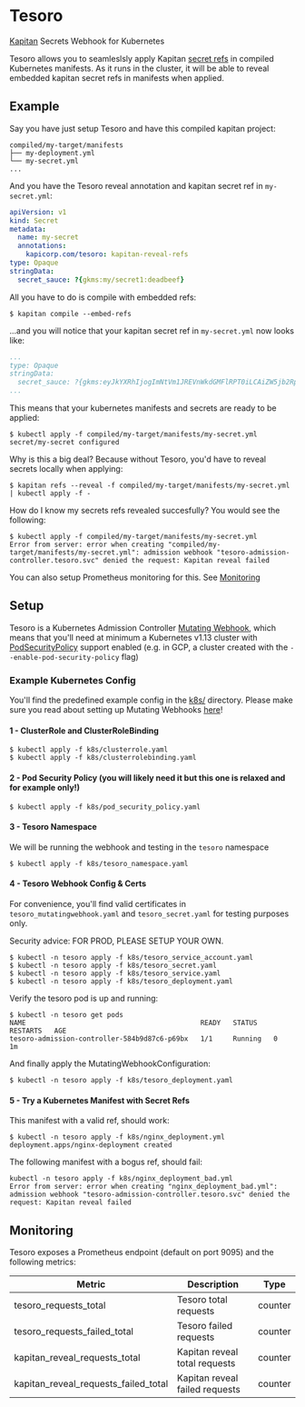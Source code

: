 # Tesoro
[Kapitan](https://kapitan.dev) Secrets Webhook for Kubernetes


Tesoro allows you to seamleslsly apply Kapitan [secret refs](https://kapitan.dev/secrets/) in compiled Kubernetes manifests. As it runs in the cluster,
it will be able to reveal embedded kapitan secret refs in manifests when applied.

## Example

Say you have just setup Tesoro and have this compiled kapitan project:
```
compiled/my-target/manifests
├── my-deployment.yml
└── my-secret.yml
...
```

And you have the Tesoro reveal annotation and kapitan secret ref in `my-secret.yml`:
```yaml
apiVersion: v1
kind: Secret
metadata:
  name: my-secret
  annotations:
    kapicorp.com/tesoro: kapitan-reveal-refs
type: Opaque
stringData:
  secret_sauce: ?{gkms:my/secret1:deadbeef}
```

All you have to do is compile with embedded refs:
```shell
$ kapitan compile --embed-refs
```

...and you will notice that your kapitan secret ref in `my-secret.yml` now looks like:
```yaml
...
type: Opaque
stringData:
  secret_sauce: ?{gkms:eyJkYXRhIjogImNtVm1JREVnWkdGMFlRPT0iLCAiZW5jb2RpbmciOiAib3JpZ2luYWwiLCAidHlwZSI6ICJiYXNlNjQifQ==:embedded}}
...
```

This means that your kubernetes manifests and secrets are ready to be applied:
```shell
$ kubectl apply -f compiled/my-target/manifests/my-secret.yml
secret/my-secret configured
```

Why is this a big deal? Because without Tesoro, you'd have to reveal secrets locally when applying:
```shell
$ kapitan refs --reveal -f compiled/my-target/manifests/my-secret.yml | kubectl apply -f -
```

How do I know my secrets refs revealed succesfully? You would see the following:
```shell
$ kubectl apply -f compiled/my-target/manifests/my-secret.yml
Error from server: error when creating "compiled/my-target/manifests/my-secret.yml": admission webhook "tesoro-admission-controller.tesoro.svc" denied the request: Kapitan reveal failed
```
You can also setup Prometheus monitoring for this. See [Monitoring](https://github.com/kapicorp/tesoro/#monitoring)

## Setup
Tesoro is a Kubernetes Admission Controller [Mutating Webhook](https://kubernetes.io/docs/reference/access-authn-authz/admission-controllers/#mutatingadmissionwebhook), which means that you'll need at minimum a Kubernetes v1.13 cluster with [PodSecurityPolicy](https://kubernetes.io/docs/reference/access-authn-authz/admission-controllers/#podsecuritypolicy) support enabled (e.g. in GCP, a cluster created with the `--enable-pod-security-policy` flag)

### Example Kubernetes Config
You'll find the predefined example config in the [k8s/](./k8s) directory. Please make sure you read about setting up Mutating Webhooks [here](https://kubernetes.io/docs/reference/access-authn-authz/extensible-admission-controllers/#configure-admission-webhooks-on-the-fly)!

#### 1 - ClusterRole and ClusterRoleBinding
```shell
$ kubectl apply -f k8s/clusterrole.yaml
$ kubectl apply -f k8s/clusterrolebinding.yaml
```
#### 2 - Pod Security Policy (you will likely need it but this one is relaxed and for example only!)
```shell
$ kubectl apply -f k8s/pod_security_policy.yaml
```
#### 3 - Tesoro Namespace
We will be running the webhook and testing in the `tesoro` namespace
```shell
$ kubectl apply -f k8s/tesoro_namespace.yaml
```

#### 4 - Tesoro Webhook Config & Certs
For convenience, you'll find valid certificates in `tesoro_mutatingwebhook.yaml` and `tesoro_secret.yaml` for testing purposes only.

Security advice: FOR PROD, PLEASE SETUP YOUR OWN.

```shell
$ kubectl -n tesoro apply -f k8s/tesoro_service_account.yaml
$ kubectl -n tesoro apply -f k8s/tesoro_secret.yaml
$ kubectl -n tesoro apply -f k8s/tesoro_service.yaml
$ kubectl -n tesoro apply -f k8s/tesoro_deployment.yaml
```

Verify the tesoro pod is up and running:
```shell
$ kubectl -n tesoro get pods
NAME                                           READY   STATUS    RESTARTS   AGE
tesoro-admission-controller-584b9d87c6-p69bx   1/1     Running   0          1m
```

And finally apply the MutatingWebhookConfiguration:
```shell
$ kubectl -n tesoro apply -f k8s/tesoro_deployment.yaml
```

#### 5 - Try a Kubernetes Manifest with Secret Refs
This manifest with a valid ref, should work:
```shell
$ kubectl -n tesoro apply -f k8s/nginx_deployment.yml
deployment.apps/nginx-deployment created
```


The following manifest with a bogus ref, should fail:
```shell
kubectl -n tesoro apply -f k8s/nginx_deployment_bad.yml
Error from server: error when creating "nginx_deployment_bad.yml": admission webhook "tesoro-admission-controller.tesoro.svc" denied the request: Kapitan reveal failed
```

## Monitoring
Tesoro exposes a Prometheus endpoint (default on port 9095) and the following metrics:

Metric | Description | Type
------------ | ------------- | ------------
tesoro_requests_total | Tesoro total requests | counter
tesoro_requests_failed_total | Tesoro failed requests | counter
kapitan_reveal_requests_total | Kapitan reveal total requests | counter
kapitan_reveal_requests_failed_total | Kapitan reveal failed requests | counter

